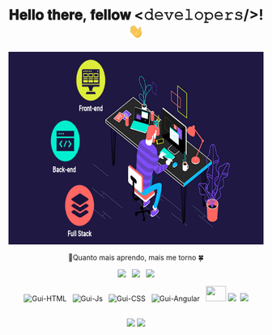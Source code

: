 <div>
  <h1 align="center">
    𝐇𝐞𝐥𝐥𝐨 𝐭𝐡𝐞𝐫𝐞, 𝐟𝐞𝐥𝐥𝐨𝐰 <𝚍𝚎𝚟𝚎𝚕𝚘𝚙𝚎𝚛𝚜/>! <img src="https://github.com/ABSphreak/ABSphreak/blob/master/gifs/Hi.gif?raw=true" width="30px">
  </h1>
</div>

<p align="center">
  <img height="380px" src="https://github.com/diogo0254jf/hr-system/blob/main/223790003-471211d6-dc89-4f96-882f-1e58ca0771fc.gif?raw=true" />
  <p align="center">📗Quanto mais aprendo, mais me torno 🍀</p>
</p>   

<p align="center">
  <a align="center" alt="Gui-HTML" height="30" href="https://www.instagram.com/oferreiradiogo/" target="_blank"><img src="https://img.shields.io/badge/-Instagram-%23E4405F?style=for-the-badge&logo=instagram&logoColor=white" target="_blank"></a>&nbsp;&nbsp;
  <a align="center" alt="Gui-HTML" height="30" href = "mailto:contato.diogofcosta@gmail.com"><img src="https://img.shields.io/badge/-Email-%23333?style=for-the-badge&logo=gmail&logoColor=white" target="_blank"></a>&nbsp;&nbsp;
  <a align="center" alt="Gui-HTML" height="30" href="https://www.linkedin.com/in/diogo-ferreira-399641101/" target="_blank"><img src="https://img.shields.io/badge/-LinkedIn-%230077B5?style=for-the-badge&logo=linkedin&logoColor=white" target="_blank"></a>
</p>

<p align="center">
  <img alt="Gui-HTML" 
     height="30"
     width="40"
     src="https://cdn.jsdelivr.net/gh/devicons/devicon/icons/html5/html5-original.svg">&nbsp;&nbsp;
  <img alt="Gui-Js" height="30" width="40" src="https://cdn.jsdelivr.net/gh/devicons/devicon/icons/javascript/javascript-plain.svg">&nbsp;&nbsp;
  <img alt="Gui-CSS" height="35" width="40" src="https://cdn.jsdelivr.net/gh/devicons/devicon/icons/css3/css3-original-wordmark.svg">&nbsp;&nbsp;
  <img alt="Gui-Angular" height="30" width="30" src="https://cdn.iconscout.com/icon/free/png-512/free-angular-3-226070.png?f=avif&w=256">&nbsp;&nbsp;
  
  
  <img height="30" width="40" src="https://www.vectorlogo.zone/logos/java/java-icon.svg">
  <img height="30" src="https://user-images.githubusercontent.com/33158051/103466606-760a4000-4d14-11eb-9941-2f3d00371471.png" />&nbsp;
  <img height="30" src="https://cdn.iconscout.com/icon/free/png-512/free-git-17-1175218.png?f=avif&w=256" />
</p>
&nbsp;&nbsp;&nbsp;
<div class="stats" align="center">
  <img height="180em" src="https://github-readme-stats.vercel.app/api?username=diogo0254jf&show_icons=true&theme=dark&include_all_commits=false&count_private=true"/>
  <img height="180em" src="https://github-readme-stats.vercel.app/api/top-langs/?username=diogo0254jf&layout=compact&langs_count=7&theme=dark"/>
</div>
</div>
